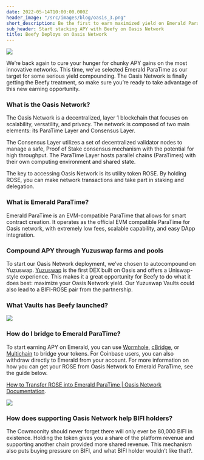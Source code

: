 ```yaml
---
date: 2022-05-14T10:00:00.000Z
header_image: "/src/images/blog/oasis_3.png"
short_description: Be the first to earn maximized yield on Emerald ParaTime with our Beefy Vaults
sub_header: Start stacking APY with Beefy on Oasis Network
title: Beefy Deploys on Oasis Network
---
```

![](/src/images/blog/oasis_3.png)

We’re back again to cure your hunger for chunky APY gains on the most innovative networks. This time, we’ve selected Emerald ParaTime as our target for some serious yield compounding. The Oasis Network is finally getting the Beefy treatment, so make sure you’re ready to take advantage of this new earning opportunity.

### What is the Oasis Network?

The Oasis Network is a decentralized, layer 1 blockchain that focuses on scalability, versatility, and privacy. The network is composed of two main elements: its ParaTime Layer and Consensus Layer.

The Consensus Layer utilizes a set of decentralized validator nodes to manage a safe, Proof of Stake consensus mechanism with the potential for high throughput. The ParaTime Layer hosts parallel chains (ParaTimes) with their own computing environment and shared state.

The key to accessing Oasis Network is its utility token ROSE. By holding ROSE, you can make network transactions and take part in staking and delegation.

### What is Emerald ParaTime?

Emerald ParaTime is an EVM-compatible ParaTime that allows for smart contract creation. It operates as the official EVM compatible ParaTime for Oasis network, with extremely low fees, scalable capability, and easy DApp integration.

### Compound APY through Yuzuswap farms and pools

To start our Oasis Network deployment, we’ve chosen to autocompound on Yuzuswap. [Yuzuswap](https://app.yuzu-swap.com/#/) is the first DEX built on Oasis and offers a Uniswap-style experience. This makes it a great opportunity for Beefy to do what it does best: maximize your Oasis Network yield. Our Yuzuswap Vaults could also lead to a BIFI-ROSE pair from the partnership.

### What Vaults has Beefy launched?

![](/src/images/blog/yuzu.png)

### How do I bridge to Emerald ParaTime?

To start earning APY on Emerald, you can use [Wormhole](https://wormholenetwork.com/), [cBridge](https://cbridge.celer.network/), or [Multichain](https://multichain.xyz/) to bridge your tokens. For Coinbase users, you can also withdraw directly to Emerald from your account. For more information on how you can get your ROSE from Oasis Network to Emerald ParaTime, see the guide below.

[How to Transfer ROSE into Emerald ParaTime | Oasis Network Documentation](https://docs.oasis.dev/general/manage-tokens/how-to-transfer-rose-into-emerald-paratime/#:\~:text=Under%20Emerald%20click%20on%20the,review%20and%20confirm%20the%20transaction).

![](/src/images/blog/bridge.png)

### How does supporting Oasis Network help BIFI holders?

The Cowmoonity should never forget there will only ever be 80,000 BIFI in existence. Holding the token gives you a share of the platform revenue and supporting another chain provided more shared revenue. This mechanism also puts buying pressure on BIFI, and what BIFI holder wouldn’t like that?.
